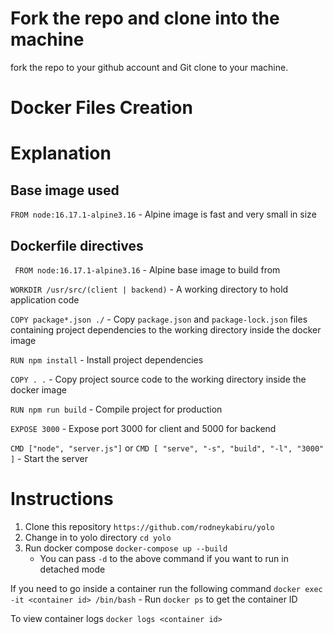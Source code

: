 # Fork the repo and clone into the machine
fork the repo to your github account and Git clone to your machine.
# Docker Files Creation
# Explanation
## Base image used

` FROM node:16.17.1-alpine3.16 ` - Alpine image is fast and very small in size

## Dockerfile directives

` FROM node:16.17.1-alpine3.16` -  Alpine base image to build from

` WORKDIR /usr/src/(client | backend) ` - A working directory to hold application code

` COPY package*.json ./ ` - Copy ` package.json ` and ` package-lock.json ` files containing project dependencies to the working directory inside the docker image

` RUN npm install ` - Install project dependencies

` COPY . . ` -  Copy project source code to the working directory inside the docker image

` RUN npm run build ` - Compile project for production

` EXPOSE 3000 ` - Expose port 3000 for client and 5000 for backend

` CMD ["node", "server.js"] ` or ` CMD [ "serve", "-s", "build", "-l", "3000" ] ` - Start the server

# Instructions

1. Clone this repository ` https://github.com/rodneykabiru/yolo `
2. Change in to yolo directory ` cd yolo `
3. Run docker compose ` docker-compose up --build `
    - You can pass ` -d ` to the above command if you want to run in detached mode

If you need to go inside a container run the following command
    ` docker exec -it <container id> /bin/bash `
    - Run ` docker ps ` to get the container ID

To view container logs
    ` docker logs <container id> `


